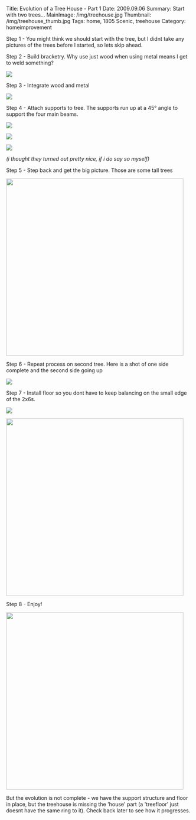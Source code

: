 Title: Evolution of a Tree House - Part 1
Date: 2009.09.06
Summary: Start with two trees...
MainImage: /img/treehouse.jpg
Thumbnail: /img/treehouse_thumb.jpg
Tags: home, 1805 Scenic, treehouse
Category: homeimprovement

Step 1 - You might think we should start with the tree, but I didnt take any pictures of the trees before I started, so lets skip ahead.

Step 2 - Build bracketry. Why use just wood when using metal means I get to weld something?

<p><img src="/img/treehouse/brackets2.jpg" class="smallimg" /></p>

Step 3 - Integrate wood and metal

<p><img src="/img/treehouse/brackets_bolted.jpg" class="smallimg" /></p>

Step 4 - Attach supports to tree. The supports run up at a 45° angle to support the four main beams.

<p><img src="/img/treehouse/support2.jpg" class="smallimg" /></p>
<p><img src="/img/treehouse/support3.jpg" class="smallimg" /></p>
<p><img src="/img/treehouse/support.jpg" class="smallimg" /></p>
<p><em>(i thought they turned out pretty nice, if i do say so myself)</em></p>

Step 5 - Step back and get the big picture. Those are some tall trees

<p><img src="/img/treehouse/tallness.jpg" width="480"></p>

Step 6 - Repeat process on second tree. Here is a shot of one side complete and the second side going up

<p><img src="/img/treehouse/3beams.jpg" class="smallimg" /></p>

Step 7 - Install floor so you dont have to keep balancing on the small edge of the 2x6s.

<p><img src="/img/treehouse/floor2.jpg" class="smallimg" /></p>
<p><img src="/img/treehouse/floor.jpg" width="480"></p>

Step 8 - Enjoy!</p>
<p><img src="/img/treehouse/eden.jpg" width="480"></p>

But the evolution is not complete - we have the support structure and floor in place, but the treehouse is missing the 'house' part (a 'treefloor' just doesnt have the same ring to it). Check back later to see how it progresses.
